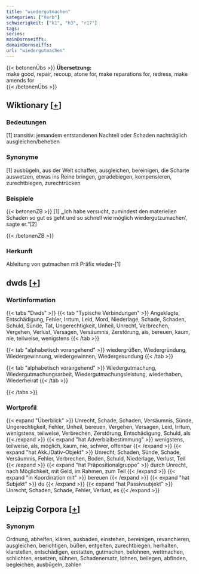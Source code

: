 ```yaml
---
title: "wiedergutmachen"
kategorien: ["Verb"]
schwierigkeit: ["k1", "h3", "r17"]
tags:
series:
mainDornseiffs:
domainDornseiffs:
url: "wiedergutmachen"
---
```


{{< betonenÜbs >}}
**Übersetzung:**  
make good, repair, recoup, atone for, make reparations for, redress, make amends for  
{{< /betonenÜbs >}}

## Wiktionary [[+](https://de.wiktionary.org/wiki/wiedergutmachen)]

### Bedeutungen
[1] transitiv: jemandem entstandenen Nachteil oder Schaden nachträglich ausgleichen/beheben  

### Synonyme
[1] ausbügeln, aus der Welt schaffen, ausgleichen, bereinigen, die Scharte auswetzen, etwas ins Reine bringen, geradebiegen, kompensieren, zurechtbiegen, zurechtrücken  

### Beispiele
{{< betonenZB >}}
[1] „‚Ich habe versucht, zumindest den materiellen Schaden so gut es geht und so schnell wie möglich wiedergutzumachen‘, sagte er.“[2]  

{{< /betonenZB >}}
### Herkunft
Ableitung von gutmachen mit Präfix wieder-[1]  



## dwds [[+](https://www.dwds.de/wb/wiedergutmachen)]

### Wortinformation
{{< tabs "Dwds" >}}
{{< tab "Typische Verbindungen" >}}
Angeklagte, Entschädigung, Fehler, Irrtum, Leid, Mord, Niederlage, Schade, Schaden, Schuld, Sünde, Tat, Ungerechtigkeit, Unheil, Unrecht, Verbrechen, Vergehen, Verlust, Versagen, Versäumnis, Zerstörung, als, bereuen, kaum, nie, teilweise, wenigstens
{{< /tab >}}

{{< tab "alphabetisch vorangehend" >}}
wiedergrüßen, Wiedergründung, Wiedergewinnung, wiedergewinnen, Wiedergesundung
{{< /tab >}}

{{< tab "alphabetisch vorangehend" >}}
Wiedergutmachung, Wiedergutmachungsarbeit, Wiedergutmachungsleistung, wiederhaben, Wiederheirat
{{< /tab >}}

{{< /tabs >}}

### Wortprofil
{{< expand "Überblick" >}} Unrecht, Schade, Schaden, Versäumnis, Sünde, Ungerechtigkeit, Fehler, Unheil, bereuen, Vergehen, Versagen, Leid, Irrtum, wenigstens, teilweise, Verbrechen, Zerstörung, Entschädigung, Schuld, als {{< /expand >}}
{{< expand "hat Adverbialbestimmung" >}} wenigstens, teilweise, als, möglich, kaum, nie, schwer, offenbar {{< /expand >}}
{{< expand "hat Akk./Dativ-Objekt" >}} Unrecht, Schaden, Sünde, Schade, Versäumnis, Fehler, Verbrechen, Boden, Schuld, Niederlage, Verlust, Teil {{< /expand >}}
{{< expand "hat Präpositionalgruppe" >}} durch Unrecht, nach Möglichkeit, mit Geld, im Rahmen, zum Teil {{< /expand >}}
{{< expand "in Koordination mit" >}} bereuen {{< /expand >}}
{{< expand "hat Subjekt" >}} du {{< /expand >}}
{{< expand "hat Passivsubjekt" >}} Unrecht, Schaden, Schade, Fehler, Verlust, es {{< /expand >}}

## Leipzig Corpora [[+](https://corpora.uni-leipzig.de/en/res?word=wiedergutmachen&corpusId=deu_newscrawl-public_2018)]


### Synonym
Ordnung, abhelfen, klären, ausbaden, einstehen, bereinigen, revanchieren, ausgleichen, berichtigen, büßen, entgelten, zurechtbiegen, herhalten, klarstellen, entschädigen, erstatten, gutmachen, belohnen, wettmachen, schlichten, ersetzen, sühnen, Schadenersatz, lohnen, beilegen, abfinden, begleichen, ausbügeln, zahlen

